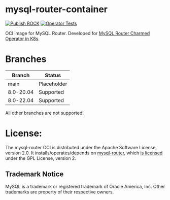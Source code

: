 # mysql-router-container
[![Publish ROCK](https://github.com/canonical/mysql-router-container/actions/workflows/publish.yaml/badge.svg)](https://github.com/canonical/mysql-router-container/actions/workflows/publish.yaml)
[![Operator Tests](https://github.com/canonical/mysql-router-container/actions/workflows/integration.yaml/badge.svg)](https://github.com/canonical/mysql-router-container/actions/workflows/integration.yaml)

OCI image for MySQL Router. Developed for [MySQL Router Charmed Operator in K8s](https://github.com/canonical/mysql-router-k8s-operator).

# Branches

| Branch    | Status       |
| --------- | ------------ |
| main      | Placeholder  |
| 8.0-20.04 | Supported    |
| 8.0-22.04 | Supported    |

All other branches are not supported!

# License:
The mysql-router OCI is distributed under the Apache Software License, version 2.0. It installs/operates/depends on [mysql-router](https://github.com/mysql/mysql-server/blob/8.0/router), which [is licensed](https://github.com/mysql/mysql-server/blob/8.0/router/LICENSE.router) under the GPL License, version 2.
 
## Trademark Notice
MySQL is a trademark or registered trademark of Oracle America, Inc. Other trademarks are property of their respective owners.

